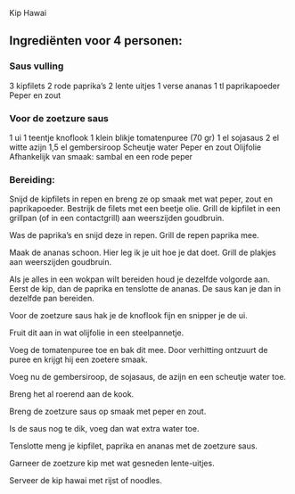 Kip Hawai

## Ingrediënten voor 4 personen:

### Saus vulling
3 kipfilets
2 rode paprika’s
2 lente uitjes
1 verse ananas
1 tl paprikapoeder
Peper en zout

### Voor de zoetzure saus
1 ui
1 teentje knoflook
1 klein blikje tomatenpuree (70 gr)
1 el sojasaus
2 el witte azijn
1,5 el gembersiroop
Scheutje water
Peper en zout
Olijfolie
Afhankelijk van smaak: sambal en een rode peper

### Bereiding:
Snijd de kipfilets in repen en breng ze op smaak met wat peper, zout en paprikapoeder. Bestrijk de filets met een beetje olie. Grill de kipfilet in een grillpan (of in een contactgrill) aan weerszijden goudbruin.

Was de paprika’s en snijd deze in repen. Grill de repen paprika mee.

Maak de ananas schoon. Hier leg ik je uit hoe je dat doet. Grill de plakjes aan weerszijden goudbruin.

Als je alles in een wokpan wilt bereiden houd je dezelfde volgorde aan. Eerst de kip, dan de paprika en tenslotte de ananas. De saus kan je dan in dezelfde pan bereiden.

Voor de zoetzure saus hak je de knoflook fijn en snipper je de ui.

Fruit dit aan in wat olijfolie in een steelpannetje.

Voeg de tomatenpuree toe en bak dit mee. Door verhitting ontzuurt de puree en krijgt hij een zoetere smaak.

Voeg nu de gembersiroop, de sojasaus, de azijn en een scheutje water toe.

Breng het al roerend aan de kook.

Breng de zoetzure saus op smaak met peper en zout.

Is de saus nog te dik, voeg dan wat extra water toe.

Tenslotte meng je kipfilet, paprika en ananas met de zoetzure saus.

Garneer de zoetzure kip met wat gesneden lente-uitjes.

Serveer de kip hawai met rijst of noodles.
